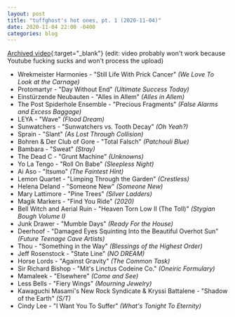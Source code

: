 ```yaml
---
layout: post
title: "tuffghost's hot ones, pt. 1 (2020-11-04)"
date: 2020-11-04 22:00 -0400
categories: blog
---
```


[Archived video](https://youtu.be/QKftWroWvZ8){:target="_blank"}
(edit: video probably won't work because Youtube fucking sucks and won't process the upload)

- Wrekmeister Harmonies - "Still Life With Prick Cancer" _(We Love To Look at the Carnage)_
- Protomartyr - "Day Without End" _(Ultimate Success Today)_
- Einstürzende Neubauten - "Alles in Allem" _(Alles in Allem)_
- The Post Spiderhole Ensemble - "Precious Fragments" _(False Alarms and Excess Baggage)_
- LEYA - "Wave" _(Flood Dream)_
- Sunwatchers - "Sunwatchers vs. Tooth Decay" _(Oh Yeah?)_
- Sprain - "Slant" _(As Lost Through Collision)_
- Bohren & Der Club of Gore - "Total Falsch" _(Patchouli Blue)_
- Bambara - "Sweat" _(Stray)_
- The Dead C - "Grunt Machine" _(Unknowns)_
- Yo La Tengo - "Roll On Babe" _(Sleepless Night)_
- Ai Aso - "Itsumo" _(The Faintest Hint)_
- Lemon Quartet - "Limping Through the Garden" _(Crestless)_
- Helena Deland - "Someone New" _(Someone New)_
- Mary Lattimore - "Pine Trees" _(Silver Ladders)_
- Magik Markers - "Find You Ride" _(2020)_
- Bell Witch and Aerial Ruin - "Heaven Torn Low II (The Toll)" _(Stygian Bough Volume I)_
- Junk Drawer - "Mumble Days" _(Ready For the House)_
- Deerhoof - "Damaged Eyes Squinting Into the Beautiful Overhot Sun" _(Future Teenage Cave Artists)_
- Thou - "Something in the Way" _(Blessings of the Highest Order)_
- Jeff Rosenstock - "State Line" _(NO DREAM)_
- Horse Lords - "Against Gravity" _(The Common Task)_
- Sir Richard Bishop - "Mit's Linctus Codeine Co." _(Oneiric Formulary)_
- Mamaleek - "Elsewhere" _(Come and See)_
- Less Bells - "Fiery Wings" _(Mourning Jewelry)_
- Kawaguchi Masami's New Rock Syndicate & Kryssi Battalene - "Shadow of the Earth" _(S/T)_
- Cindy Lee - "I Want You To Suffer" _(What's Tonight To Eternity)_